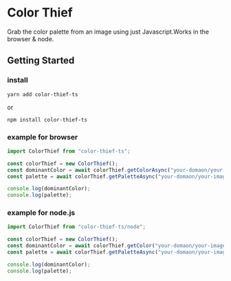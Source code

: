 # Color Thief

Grab the color palette from an image using just Javascript.Works in the browser & node.

## Getting Started

### install
```
yarn add color-thief-ts
```
or
```
npm install color-thief-ts
```

### example for browser

``` typescript
import ColorThief from "color-thief-ts";

const colorThief = new ColorThief();
const dominantColor = await colorThief.getColorAsync("your-domaon/your-image-url.jpg");
const palette = await colorThief.getPaletteAsync("your-domaon/your-image-url.jpg", 5);

console.log(dominantColor);
console.log(palette);
```

### example for node.js

``` typescript
import ColorThief from "color-thief-ts/node";

const colorThief = new ColorThief();
const dominantColor = await colorThief.getColor("your-domaon/your-image-url.jpg");
const palette = await colorThief.getPaletteAsync("your-domaon/your-image-url.jpg", 5);

console.log(dominantColor);
console.log(palette);
```

